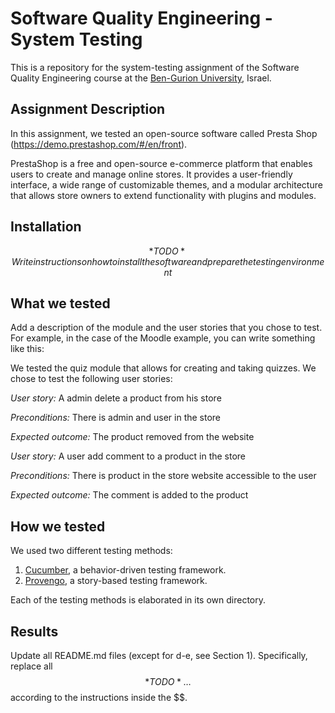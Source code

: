 # Software Quality Engineering - System Testing
This is a repository for the system-testing assignment of the Software Quality Engineering course at the [Ben-Gurion University](https://in.bgu.ac.il/), Israel.

## Assignment Description
In this assignment, we tested an open-source software called Presta Shop (https://demo.prestashop.com/#/en/front).

PrestaShop is a free and open-source e-commerce platform that enables users to create and manage online stores.
It provides a user-friendly interface, a wide range of customizable themes, and a modular architecture that 
allows store owners to extend functionality with plugins and modules.

## Installation
$$*TODO* Write instructions on how to install the software and prepare the testing environment$$

## What we tested
Add a description of the module and the user stories that you chose to test.
For example, in the case of the Moodle example, you can write something like this:

We tested the quiz module that allows for creating and taking quizzes. We chose to test the following user stories: 

*User story:* A admin delete a product from his store

*Preconditions:* There is admin and user in the store

*Expected outcome:* The product removed from the website

*User story:* A user add comment to a product in the store

*Preconditions:* There is product in the store website accessible to the user

*Expected outcome:* The comment is added to the product

## How we tested
We used two different testing methods:
1. [Cucumber](https://cucumber.io/), a behavior-driven testing framework.
2. [Provengo](https://provengo.tech/), a story-based testing framework.

Each of the testing methods is elaborated in its own directory. 

## Results
Update all README.md files (except for d-e, see Section 1). Specifically, replace all $$*TODO*…$$ according to the instructions inside the $$.



 
